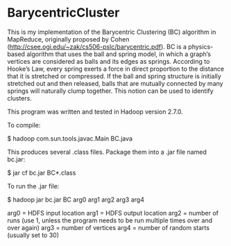 # BarycentricCluster

This is my implementation of the Barycentric Clustering (BC) algorithm in MapReduce, originally proposed by Cohen (http://csee.ogi.edu/~zak/cs506-pslc/barycentric.pdf). BC is a physics-based algorithm that uses the ball and spring model, in which a graph’s vertices are considered as balls and its edges as springs. According to Hooke’s Law, every spring exerts a force in direct proportion to the distance that it is stretched or compressed. If the ball and spring structure is initially stretched out and then released, balls that are mutually connected by many springs will naturally clump together. This notion can be used to identify clusters.

This program was written and tested in Hadoop version 2.7.0.

To compile:

$ hadoop com.sun.tools.javac.Main BC.java

This produces several .class files. Package them into a .jar file named bc.jar:

$ jar cf bc.jar BC*.class

To run the .jar file:

$ hadoop jar bc.jar BC arg0 arg1 arg2 arg3 arg4

arg0 = HDFS input location
arg1 = HDFS output location
arg2 = number of runs (use 1, unless the program needs to be run multiple times over and over again)
arg3 = number of vertices
arg4 = number of random starts (usually set to 30)
